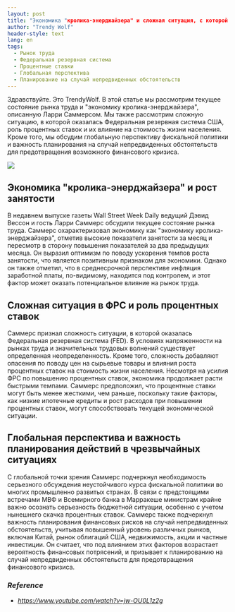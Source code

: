 ```yaml
---
layout: post
title: "Экономика "кролика-энерджайзера" и сложная ситуация, с которой столкнулась Федеральная резервная система"
author: "Trendy Wolf"
header-style: text
lang: en
tags:
  - Рынок труда
  - Федеральная резервная система
  - Процентные ставки
  - Глобальная перспектива
  - Планирование на случай непредвиденных обстоятельств
---
```


Здравствуйте. Это TrendyWolf. В этой статье мы рассмотрим текущее состояние рынка труда и "экономику кролика-энерджайзера", описанную Ларри Саммерсом. Мы также рассмотрим сложную ситуацию, в которой оказалась Федеральная резервная система США, роль процентных ставок и их влияние на стоимость жизни населения. Кроме того, мы обсудим глобальную перспективу фискальной политики и важность планирования на случай непредвиденных обстоятельств для предотвращения возможного финансового кризиса.

<img
    src="https://i.ytimg.com/vi/jw-OU0L1z2g/hqdefault.jpg"
/>


## Экономика "кролика-энерджайзера" и рост занятости
В недавнем выпуске газеты Wall Street Week Daily ведущий Дэвид Вессон и гость Ларри Саммерс обсудили текущее состояние рынка труда. Саммерс охарактеризовал экономику как "экономику кролика-энерджайзера", отметив высокие показатели занятости за месяц и пересмотр в сторону повышения показателей за два предыдущих месяца. Он выразил оптимизм по поводу ускорения темпов роста занятости, что является позитивным признаком для экономики. Однако он также отметил, что в среднесрочной перспективе инфляция заработной платы, по-видимому, находится под контролем, и этот фактор может оказать потенциальное влияние на рынок труда.

## Сложная ситуация в ФРС и роль процентных ставок
Саммерс признал сложность ситуации, в которой оказалась Федеральная резервная система (FED). В условиях напряженности на рынках труда и значительных трудовых волнений существует определенная неопределенность. Кроме того, сложность добавляют опасения по поводу цен на сырьевые товары и влияния роста процентных ставок на стоимость жизни населения. Несмотря на усилия ФРС по повышению процентных ставок, экономика продолжает расти быстрыми темпами. Саммерс предположил, что процентные ставки могут быть менее жесткими, чем раньше, поскольку такие факторы, как низкие ипотечные кредиты и рост расходов при повышении процентных ставок, могут способствовать текущей экономической ситуации.

## Глобальная перспектива и важность планирования действий в чрезвычайных ситуациях
С глобальной точки зрения Саммерс подчеркнул необходимость серьезного обсуждения неустойчивого курса фискальной политики во многих промышленно развитых странах. В связи с предстоящими встречами МВФ и Всемирного банка в Марракеше министрам крайне важно осознать серьезность бюджетной ситуации, особенно с учетом нынешнего скачка процентных ставок. Саммерс также подчеркнул важность планирования финансовых рисков на случай непредвиденных обстоятельств, учитывая повышенный уровень различных рынков, включая Китай, рынок облигаций США, недвижимость, акции и частные инвестиции. Он считает, что под влиянием этих факторов возрастает вероятность финансовых потрясений, и призывает к планированию на случай непредвиденных обстоятельств для предотвращения финансового кризиса.


### _Reference_
- _https://www.youtube.com/watch?v=jw-OU0L1z2g_

